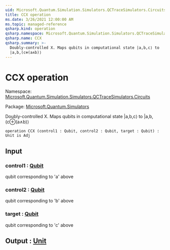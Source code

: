 ```yaml
---
uid: Microsoft.Quantum.Simulation.Simulators.QCTraceSimulators.Circuits.CCX
title: CCX operation
ms.date: 3/26/2021 12:00:00 AM
ms.topic: managed-reference
qsharp.kind: operation
qsharp.namespace: Microsoft.Quantum.Simulation.Simulators.QCTraceSimulators.Circuits
qsharp.name: CCX
qsharp.summary: >-
  Doubly-controlled X. Maps qubits in computational state |a,b,c⟩ to
  |a,b,(c⊕(a∧b)⟩
---
```


# CCX operation

Namespace: [Microsoft.Quantum.Simulation.Simulators.QCTraceSimulators.Circuits](xref:Microsoft.Quantum.Simulation.Simulators.QCTraceSimulators.Circuits)

Package: [Microsoft.Quantum.Simulators](https://nuget.org/packages/Microsoft.Quantum.Simulators)


Doubly-controlled X. Maps qubits in computational state |a,b,c⟩ to|a,b,(c⊕(a∧b)⟩

```qsharp
operation CCX (control1 : Qubit, control2 : Qubit, target : Qubit) : Unit is Adj
```


## Input

### control1 : [Qubit](xref:microsoft.quantum.lang-ref.qubit)

qubit corresponding to 'a' above


### control2 : [Qubit](xref:microsoft.quantum.lang-ref.qubit)

qubit corresponding to 'b' above


### target : [Qubit](xref:microsoft.quantum.lang-ref.qubit)

qubit corresponding to 'c' above



## Output : [Unit](xref:microsoft.quantum.lang-ref.unit)

